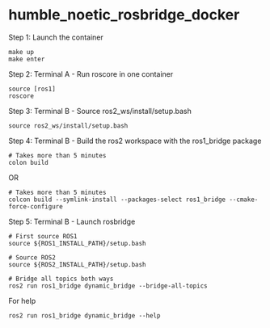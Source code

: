 # humble_noetic_rosbridge_docker

Step 1: Launch the container
```
make up
make enter
```

Step 2: Terminal A - Run roscore in one container
```
source [ros1]
roscore
```

Step 3: Terminal B - Source ros2_ws/install/setup.bash
```
source ros2_ws/install/setup.bash
```

Step 4: Terminal B - Build the ros2 workspace with the ros1_bridge package
```
# Takes more than 5 minutes
colon build
```
OR
```
# Takes more than 5 minutes
colcon build --symlink-install --packages-select ros1_bridge --cmake-force-configure
```

Step 5: Terminal B - Launch rosbridge 
```
# First source ROS1
source ${ROS1_INSTALL_PATH}/setup.bash

# Source ROS2
source ${ROS2_INSTALL_PATH}/setup.bash

# Bridge all topics both ways
ros2 run ros1_bridge dynamic_bridge --bridge-all-topics
```
 
For help 
```
ros2 run ros1_bridge dynamic_bridge --help
```

